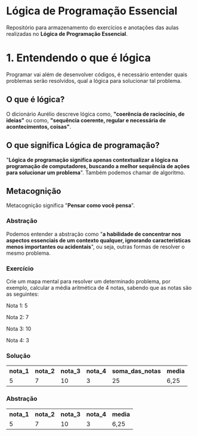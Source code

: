 # Lógica de Programação Essencial
Repositório para armazenamento do exercícios e anotações das aulas realizadas no **Lógica de Programação Essencial**.

# 1. Entendendo o que é lógica
Programar vai além de desenvolver códigos, é necessário entender quais problemas serão resolvidos, qual a lógica para solucionar tal problema.

## O que é lógica?
O dicionário Aurélio descreve lógica como, **"coerência de raciocínio, de ideias"** ou como, **"sequência coerente, regular e necessária de acontecimentos, coisas"**.

## O que significa Lógica de programação?
"**Lógica de programação significa apenas contextualizar a lógica na programação de computadores, buscando a melhor sequência de ações para solucionar um problema**". Também podemos chamar de algoritmo.

## Metacognição
Metacognição significa "**Pensar como você pensa**".

### Abstração
Podemos entender a abstração como "**a habilidade de concentrar nos aspectos essenciais de um contexto qualquer, ignorando características menos importantes ou acidentais**", ou seja, outras formas de resolver o mesmo problema.

### Exercício
Crie um mapa mental para resolver um determinado problema, por exemplo, calcular a média aritmética de 4 notas, sabendo que as notas são as seguintes:

Nota 1: 5

Nota 2: 7

Nota 3: 10

Nota 4: 3

### Solução
<table>
    <tr>
        <th>nota_1</th>
        <th>nota_2</th>
        <th>nota_3</th>
        <th>nota_4</th>
        <th>soma_das_notas</th>
        <th>media</th>
    </tr>
    <tr>
        <td>5</td>
        <td>7</td>
        <td>10</td>
        <td>3</td>
        <td>25</td>
        <td>6,25</td>
    </tr>
</table>

### Abstração
<table>
    <tr>
        <th>nota_1</th>
        <th>nota_2</th>
        <th>nota_3</th>
        <th>nota_4</th>
        <th>media</th>
    </tr>
    <tr>
        <td>5</td>
        <td>7</td>
        <td>10</td>
        <td>3</td>
        <td>6,25</td>
    </tr>
</table>